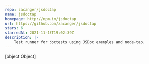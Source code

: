 ```yaml
---
repo: zacanger/jsdoctap
name: jsdoctap
homepage: http://npm.im/jsdoctap
url: https://github.com/zacanger/jsdoctap
stars: 6
starredAt: 2021-11-13T19:02:39Z
description: |-
    Test runner for doctests using JSDoc examples and node-tap.
---
```


[object Object]
